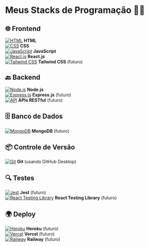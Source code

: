 # Meus Stacks de Programação 🚀✨

## 🌐 Frontend
[![HTML](https://raw.githubusercontent.com/devicons/devicon/master/icons/html5/html5-original.svg)](https://developer.mozilla.org/pt-BR/docs/Web/HTML) **HTML**  
[![CSS](https://raw.githubusercontent.com/devicons/devicon/master/icons/css3/css3-original.svg)](https://developer.mozilla.org/pt-BR/docs/Web/CSS) **CSS**  
[![JavaScript](https://raw.githubusercontent.com/devicons/devicon/master/icons/javascript/javascript-original.svg)](https://developer.mozilla.org/pt-BR/docs/Web/JavaScript) **JavaScript**  
[![React.js](https://raw.githubusercontent.com/devicons/devicon/master/icons/react/react-original.svg)](https://reactjs.org/) **React.js**  
[![Tailwind CSS](https://raw.githubusercontent.com/devicons/devicon/master/icons/tailwindcss/tailwindcss-plain.svg)](https://tailwindcss.com/) **Tailwind CSS** (futuro)

## 🔙 Backend
[![Node.js](https://raw.githubusercontent.com/devicons/devicon/master/icons/nodejs/nodejs-original.svg)](https://nodejs.org/) **Node.js**  
[![Express.js](https://raw.githubusercontent.com/devicons/devicon/master/icons/express/express-original.svg)](https://expressjs.com/) **Express.js** (futuro)  
[![API](https://upload.wikimedia.org/wikipedia/commons/6/62/Restful-API-Icon.png)](https://restfulapi.net/) **APIs RESTful** (futuro)

## 🗄️ Banco de Dados
[![MongoDB](https://raw.githubusercontent.com/devicons/devicon/master/icons/mongodb/mongodb-original.svg)](https://www.mongodb.com/) **MongoDB** (futuro)

## 📦 Controle de Versão
[![Git](https://raw.githubusercontent.com/devicons/devicon/master/icons/git/git-original.svg)](https://git-scm.com/) **Git** (usando GitHub Desktop)

## 🔍 Testes
[![Jest](https://raw.githubusercontent.com/devicons/devicon/master/icons/jest/jest-plain.svg)](https://jestjs.io/) **Jest** (futuro)  
[![React Testing Library](https://raw.githubusercontent.com/devicons/devicon/master/icons/react/react-original.svg)](https://testing-library.com/docs/react-testing-library/intro/) **React Testing Library** (futuro)

## 🌍 Deploy
[![Heroku](https://raw.githubusercontent.com/devicons/devicon/master/icons/heroku/heroku-plain.svg)](https://www.heroku.com/) **Heroku** (futuro)  
[![Vercel](https://raw.githubusercontent.com/devicons/devicon/master/icons/vercel/vercel-original.svg)](https://vercel.com/) **Vercel** (futuro)  
[![Railway](https://railway.app/favicon.ico)](https://railway.app/) **Railway** (futuro)
